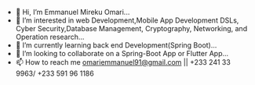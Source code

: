 - 👋 Hi, I’m Emmanuel Mireku Omari...
- 👀 I’m interested in web Development,Mobile App Development DSLs, Cyber Security,Database Management, Cryptography, Networking, and Operation research...
- 🌱 I’m currently learning back end Development(Spring Boot)...
- 💞️ I’m looking to collaborate on a Spring-Boot App or Flutter App...
- 📫 How to reach me omariemmanuel91@gmail.com || +233 241 33 9963/ +233 591 96 1186

<!---
3ga01/3ga01 is a ✨ special ✨ repository because its `README.md` (this file) appears on your GitHub profile...
You can click the Preview link to take a look at your changes....
--->
